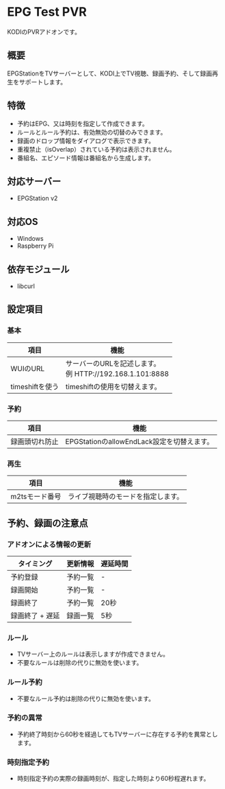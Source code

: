 # EPG Test PVR
KODIのPVRアドオンです。

## 概要
EPGStationをTVサーバーとして、KODI上でTV視聴、録画予約、そして録画再生をサポートします。

## 特徴
 - 予約はEPG、又は時刻を指定して作成できます。
 - ルールとルール予約は、有効無効の切替のみできます。
 - 録画のドロップ情報をダイアログで表示できます。
 - 重複禁止（isOverlap）されている予約は表示されません。
 - 番組名、エピソード情報は番組名から生成します。

## 対応サーバー
 - EPGStation v2

## 対応OS
 - Windows
 - Raspberry Pi

## 依存モジュール
 - libcurl

## 設定項目
### 基本
| 項目 | 機能 |
----|----
| WUIのURL | サーバーのURLを記述します。<br>例 HTTP://192.168.1.101:8888 |
| timeshiftを使う | timeshiftの使用を切替えます。 |

### 予約
| 項目 | 機能 |
----|----
| 録画頭切れ防止 | EPGStationのallowEndLack設定を切替えます。 |

### 再生
| 項目 | 機能 |
----|----
| m2tsモード番号 | ライブ視聴時のモードを指定します。 |
 
## 予約、録画の注意点
### アドオンによる情報の更新
| タイミング | 更新情報 | 遅延時間 |
----|----|----
予約登録 | 予約一覧	| -
録画開始 | 予約一覧	| -
録画終了 | 予約一覧	| 20秒
録画終了 + 遅延 | 録画一覧 | 5秒

### ルール
 - TVサーバー上のルールは表示しますが作成できません。
 - 不要なルールは削除の代りに無効を使います。

### ルール予約
 - 不要なルール予約は削除の代りに無効を使います。

### 予約の異常
 - 予約終了時刻から60秒を経過してもTVサーバーに存在する予約を異常とします。

### 時刻指定予約
 - 時刻指定予約の実際の録画時刻が、指定した時刻より60秒程遅れます。
